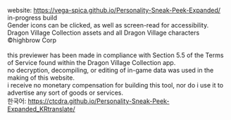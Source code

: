 website: https://vega-spica.github.io/Personality-Sneak-Peek-Expanded/<br>
in-progress build<br>
Gender icons can be clicked, as well as screen-read for accessibility.<br>
Dragon Village Collection assets and all Dragon Village characters ©highbrow Corp<br>
<br>
this previewer has been made in compliance with Section 5.5 of the Terms of Service found within the Dragon Village Collection app.<br>
no decryption, decompiling, or editing of in-game data was used in the making of this website.<br>
i receive no monetary compensation for building this tool, nor do i use it to advertise any sort of goods or services.<br>
한국어: https://ctcdra.github.io/Personality-Sneak-Peek-Expanded_KRtranslate/